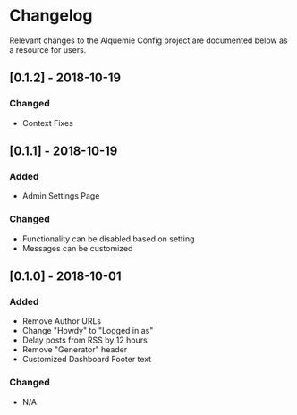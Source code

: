 # Changelog

Relevant changes to the Alquemie Config project are documented below as a resource for users.

## [0.1.2] - 2018-10-19
### Changed
- Context Fixes

## [0.1.1] - 2018-10-19
### Added
- Admin Settings Page

### Changed
- Functionality can be disabled based on setting
- Messages can be customized 

## [0.1.0] - 2018-10-01
### Added
- Remove Author URLs
- Change "Howdy" to "Logged in as" 
- Delay posts from RSS by 12 hours
- Remove "Generator" header
- Customized Dashboard Footer text

### Changed
- N/A
